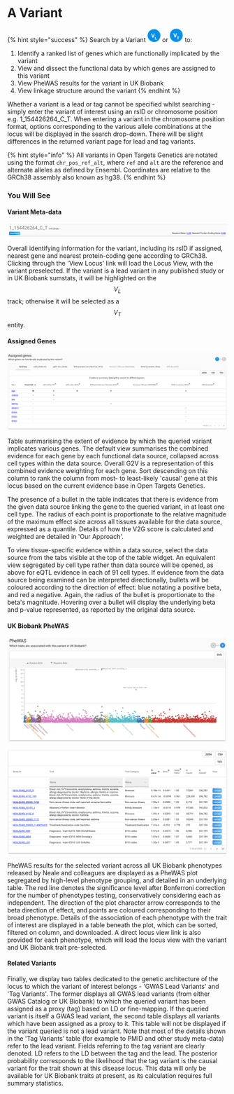 # A Variant

{% hint style="success" %}
Search by a Variant ![](../.gitbook/assets/vl_30%20%281%29.png) or ![](../.gitbook/assets/vt_30.png) to:

1. Identify a ranked list of genes which are functionally implicated by the variant
2. View and dissect the functional data by which genes are assigned to this variant
3. View PheWAS results for the variant in UK Biobank
4. View linkage structure around the variant
{% endhint %}

Whether a variant is a lead or tag cannot be specified whilst searching - simply enter the variant of interest using an rsID or chromosome position e.g. 1\_154426264\_C\_T.  When entering a variant in the chromosome position format, options corresponding to the various allele combinations  at the locus will be displayed in the search drop-down. There will be slight differences in the returned variant page for lead and tag variants.

{% hint style="info" %}
All variants in Open Targets Genetics are notated using the format `chr_pos_ref_alt`, where `ref` and `alt` are the reference and alternate alleles as defined by Ensembl.  Coordinates are relative to the GRCh38 assembly also known as hg38.
{% endhint %}

### You Will See

#### Variant Meta-data

![](../.gitbook/assets/screen-shot-2018-10-08-at-15.24.32.png)

Overall identifying information for the variant, including its rsID if assigned, nearest gene and nearest protein-coding gene according to GRCh38.  Clicking through the 'View Locus' link will load the Locus View, with the variant preselected.  If the variant is a lead variant in any published study or in UK Biobank sumstats, it will be highlighted on the $$V_L$$ track; otherwise it will be selected as a $$V_T$$entity.  

#### Assigned Genes

![](../.gitbook/assets/screen-shot-2018-10-08-at-15.32.44.png)

Table summarising the extent of evidence by which the queried variant implicates various genes. The default view summarises the combined evidence for each gene by each functional data source, collapsed across cell types within the data source. Overall G2V is a representation of this combined evidence weighting for each gene. Sort descending on this column to rank the column from most- to least-likely 'causal' gene at this locus based on the current evidence base in Open Targets Genetics.  

The presence of a bullet in the table indicates that there is evidence from the given data source linking the gene to the queried variant, in at least one cell type. The radius of each point is proportionate to the relative magnitude of the maximum effect size across all tissues available for the data source, expressed as a quantile. Details of how the V2G score is calculated and weighted are detailed in 'Our Approach'.

To view tissue-specific evidence within a data source, select the data source from the tabs visible at the top of the table widget. An equivalent view segregated by cell type rather than data source will be opened, as above for eQTL evidence in each of 91 cell types. If evidence from the data source being examined can be interpreted directionally, bullets will be coloured according to the direction of effect:  blue notating a positive beta, and red a negative. Again, the radius of the bullet is proportionate to the beta's magnitude. Hovering over a bullet will display the underlying beta and p-value represented, as reported by the original data source.  

#### UK Biobank PheWAS

![](../.gitbook/assets/screen-shot-2018-10-17-at-15.19.48.png)

![](../.gitbook/assets/screen-shot-2018-10-17-at-15.20.16.png)

PheWAS results for the selected variant across all UK Biobank phenotypes released by Neale and colleagues are displayed as a PheWAS plot segregated by high-level phenotype grouping, and detailed in an underlying table.  The red line denotes the significance level after Bonferroni correction for the number of phenotypes testing, conservatively considering each as independent. The direction of the plot character arrow corresponds to the beta direction of effect, and points are coloured corresponding to their broad phenotype. Details of the association of each phenotype with the trait of interest are displayed in a table beneath the plot, which can be sorted, filtered on column, and downloaded. A direct locus view link is also provided for each phenotype, which will load the locus view with the variant and UK Biobank trait pre-selected.    

#### Related Variants

Finally, we display two tables dedicated to the genetic architecture of the locus to which the variant of interest belongs - 'GWAS Lead Variants' and 'Tag Variants'.  The former displays all GWAS lead variants \(from either GWAS Catalog or UK Biobank\) to which the queried variant has been assigned as a proxy \(tag\) based on LD or fine-mapping. If the queried variant  is itself a GWAS lead variant, the second table displays all variants which have been assigned as a proxy to it. This table will not be displayed if the variant queried is not a lead variant.  Note that most of the details shown in the 'Tag Variants' table \(for example to PMID and other study meta-data\) refer to the lead variant. Fields referring to the tag variant are clearly denoted. LD refers to the LD between the tag and the lead. The posterior probability corresponds to the likelihood that the tag variant is the causal variant for the trait shown at this disease locus. This data will only be available for UK Biobank traits at present, as its calculation requires full summary statistics.     

